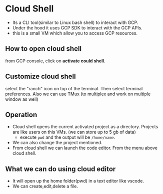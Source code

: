 # Cloud Shell

- Its a CLI tool(similar to Linux bash shell) to interact with GCP.
- Under the hood it uses GCP SDK to interact with the GCP APIs.
- this is a small VM which allow you to access GCP resources.

## How to open cloud shell

from GCP console, click on **activate could shell**.

## Customize cloud shell

select the "ranch" icon on top of the terminal. Then select terminal preferences.
Also we can use TMux (to multiplex and work on multiple window as well)

## Operation

- Cloud shell opens the current activated project as a directory. Projects are like users on this VMs. (we can store up to 5 gb of data)
  - execute `pwd` and the output will be `/home/name`.
- We can also change the project mentioned.
- From cloud shell we can launch the code editor. From the menu above cloud shell.

## What we can do using cloud editor

- It will open up the home folder(pwd) in a text editor like vscode.
- We can create,edit,delete a file.

